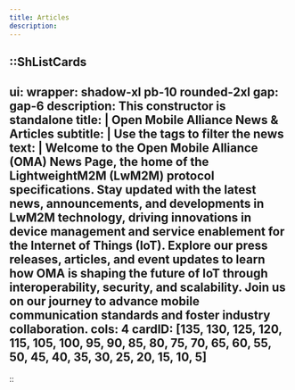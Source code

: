 ```yaml
---
title: Articles
description:
---
```



::ShListCards
---
ui:
    wrapper: shadow-xl pb-10 rounded-2xl
    gap: gap-6
description: This constructor is standalone
title: |
    Open Mobile Alliance News & Articles 
subtitle: |
    Use the tags to filter the news
text: |
    Welcome to the Open Mobile Alliance (OMA) News Page, the home of the LightweightM2M (LwM2M) protocol specifications. Stay updated with the latest news, announcements, and developments in LwM2M technology, driving innovations in device management and service enablement for the Internet of Things (IoT). Explore our press releases, articles, and event updates to learn how OMA is shaping the future of IoT through interoperability, security, and scalability. Join us on our journey to advance mobile communication standards and foster industry collaboration.
cols: 4
cardID: [135, 130, 125, 120, 115, 105, 100, 95, 90, 85, 80, 75, 70, 65, 60, 55, 50, 45, 40, 35, 30, 25, 20, 15, 10, 5]
---
::

